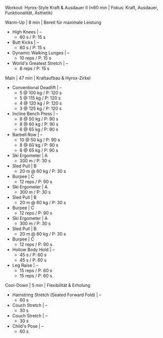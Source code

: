 Workout: Hyrox-Style Kraft & Ausdauer II (≈60 min | Fokus: Kraft, Ausdauer, Funktionalität, Ästhetik)

Warm-Up | 8 min | Bereit für maximale Leistung
- High Knees | –
    - 60 s / P: 15 s
- Butt Kicks | –
    - 60 s / P: 15 s
- Dynamic Walking Lunges | –
    - 10 reps / P: 15 s
- World's Greatest Stretch | –
    - 8 reps / P: 15 s

Main | 47 min | Kraftaufbau & Hyrox-Zirkel
- Conventional Deadlift | –
    - 5 @ 100 kg / P: 120 s
    - 5 @ 115 kg / P: 120 s
    - 4 @ 120 kg / P: 120 s
    - 3 @ 125 kg / P: 120 s
- Incline Bench Press | –
    - 8 @ 50 kg / P: 90 s
    - 8 @ 60 kg / P: 90 s
    - 6 @ 65 kg / P: 90 s
- Barbell Row | –
    - 10 @ 50 kg / P: 90 s
    - 8 @ 60 kg / P: 90 s
    - 8 @ 65 kg / P: 90 s
- Ski Ergometer | A
    - 300 m / P: 30 s
- Sled Pull | B
    - 20 m @ 60 kg / P: 30 s
- Burpee | C
    - 12 reps / P: 90 s
- Ski Ergometer | A
    - 300 m / P: 30 s
- Sled Pull | B
    - 20 m @ 60 kg / P: 30 s
- Burpee | C
    - 12 reps / P: 90 s
- Ski Ergometer | A
    - 300 m / P: 30 s
- Sled Pull | B
    - 20 m @ 60 kg / P: 30 s
- Burpee | C
    - 12 reps / P: 90 s
- Hollow Body Hold | –
    - 45 s / P: 60 s
    - 45 s / P: 60 s
- Leg Raise | –
    - 15 reps / P: 60 s
    - 15 reps / P: 60 s

Cool-Down | 5 min | Flexibilität & Erholung
- Hamstring Stretch (Seated Forward Fold) | –
    - 60 s
- Couch Stretch | –
    - 30 s
- Couch Stretch | –
    - 30 s
- Child's Pose | –
    - 60 s